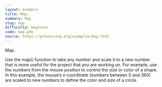 ```yaml
---
layout: example
title: Map.
summary: Map
slug: map
difficulty: beginner
code: map.pde
source: https://processing.org/examples/map.html
---
```


Map. 

 Use the map() function to take any number and scale it to a new number that is more useful for the project that you are working on. For example, use the numbers from the mouse position to control the size or color of a shape. In this example, the mouse’s x-coordinate (numbers between 0 and 360) are scaled to new numbers to define the color and size of a circle.
